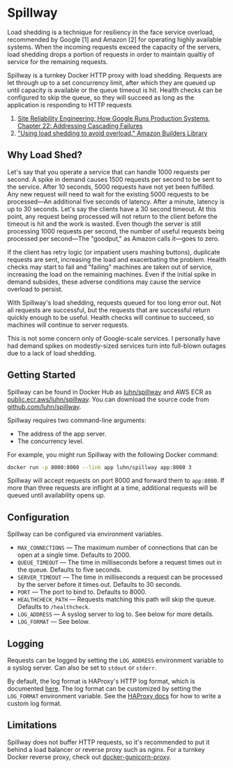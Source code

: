 # Spillway

Load shedding is a technique for resiliency in the face service overload, recommended by Google [1] and Amazon [2] for operating highly available systems.
When the incoming requests exceed the capacity of the servers,
load shedding drops a portion of requests in order to maintain qualtiy of service for the remaining requests.

Spillway is a turnkey Docker HTTP proxy with load shedding.
Requests are let through up to a set concurrency limit,
after which they are queued up until capacity is available or the queue timeout is hit.
Health checks can be configured to skip the queue,
so they will succeed as long as the application is responding to HTTP requests

1. [Site Reliability Engineering: How Google Runs Production Systems, Chapter 22: Addressing Cascading Failures](https://landing.google.com/sre/sre-book/chapters/addressing-cascading-failures/#xref_cascading-failure_load-shed-graceful-degredation)
2. ["Using load shedding to avoid overload," Amazon Builders Library](https://aws.amazon.com/builders-library/using-load-shedding-to-avoid-overload/)

## Why Load Shed?

Let's say that you operate a service that can handle 1000 requests per second.
A spike in demand causes 1500 requests per second to be sent to the service.
After 10 seconds, 5000 requests have not yet been fulfilled.
Any new request will need to wait for the existing 5000 requests to be processed—An additional five seconds of latency.
After a minute, latency is up to 30 seconds.
Let's say the clients have a 30 second timeout.
At this point, any request being processed will not return to the client before the timeout is hit and the work is wasted.
Even though the server is still processing 1000 requests per second,
the number of useful requests being processed per second—The "goodput," as Amazon calls it—goes to zero.

If the client has retry logic (or impatient users mashing buttons), duplicate requests are sent, increasing the load and exacerbating the problem.
Health checks may start to fail and "failing" machines are taken out of service, increasing the load on the remaining machines.
Even if the initial spike in demand subsides, these adverse conditions may cause the service overload to persist.

With Spillway's load shedding, requests queued for too long error out.
Not all requests are successful, but the requests that are successful return quickly enough to be useful.
Health checks will continue to succeed, so machines will continue to server requests.

This is not some concern only of Google-scale services.
I personally have had demand spikes on modestly-sized services turn into full-blown outages due to a lack of load shedding.

## Getting Started

Spillway can be found in Docker Hub as [luhn/spillway](https://hub.docker.com/r/luhn/spillway)
and AWS ECR as [public.ecr.aws/luhn/spillway](https://gallery.ecr.aws/luhn/spillway).
You can download the source code from [github.com/luhn/spillway](https://github.com/luhn/spillway/).

Spillway requires two command-line arguments:

* The address of the app server.
* The concurrency level.

For example, you might run Spillway with the following Docker command:

```bash
docker run -p 8000:8000 --link app luhn/spillway app:8080 3
```

Spillway will accept requests on port 8000 and forward them to `app:8080`.
If more than three requests are inflight at a time, additional requests will be queued until availability opens up.

## Configuration

Spillway can be configured via environment variables.

* `MAX_CONNECTIONS` — The maximum number of connections that can be open at a single time.  Defaults to 2000.
* `QUEUE_TIMEOUT` — The time in milliseconds before a request times out in the queue.  Defaults to five seconds.
* `SERVER_TIMEOUT` — The time in milliseconds a request can be processed by the server before it times out.  Defaults to 30 seconds.
* `PORT` — The port to bind to.  Defaults to 8000.
* `HEALTHCHECK_PATH` — Requests matching this path will skip the queue.  Defaults to `/healthcheck`.
* `LOG_ADDRESS` — A syslog server to log to.  See below for more details.
* `LOG_FORMAT` — See below.

## Logging

Requests can be logged by setting the `LOG_ADDRESS` environment variable to a syslog server.
Can also be set to `stdout` or `stderr`.

By default, the log format is HAProxy's HTTP log format, which is documented [here](http://docs.haproxy.org/2.6/configuration.html#8.2.3).
The log format can be customized by setting the `LOG_FORMAT` environment variable.
See the [HAProxy docs](http://docs.haproxy.org/2.6/configuration.html#8.2.6)
for how to write a custom log format.

## Limitations

Spillway does not buffer HTTP requests, so it's recommended to put it behind a load balancer or reverse proxy such as nginx.
For a turnkey Docker reverse proxy, check out [docker-gunicorn-proxy](https://hub.docker.com/r/luhn/gunicorn-proxy).
